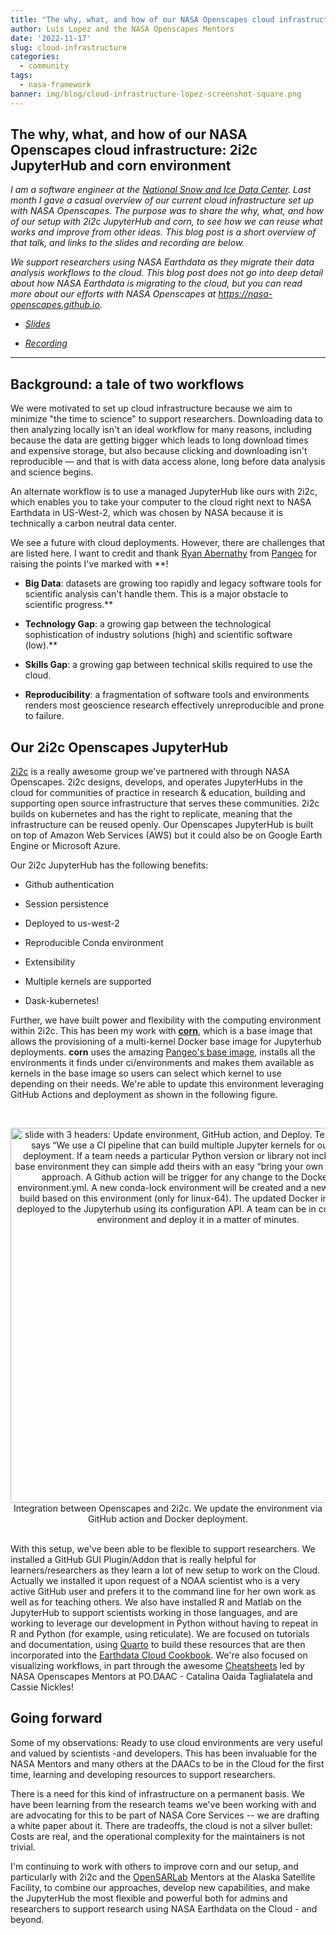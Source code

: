 ```yaml
---
title: "The why, what, and how of our NASA Openscapes cloud infrastructure: 2i2c JupyterHub and corn environment"
author: Luis Lopez and the NASA Openscapes Mentors
date: '2022-11-17'
slug: cloud-infrastructure
categories:
  - community
tags:
  - nasa-framework
banner: img/blog/cloud-infrastructure-lopez-screenshot-square.png
---
```


## The why, what, and how of our NASA Openscapes cloud infrastructure: 2i2c JupyterHub and corn environment

*I am a software engineer at the [National Snow and Ice Data Center](https://nsidc.org/home). Last month I gave a casual overview of our current cloud infrastructure set up with NASA Openscapes. The purpose was to share the why, what, and how of our setup with 2i2c JupyterHub and corn, to see how we can reuse what works and improve from other ideas. This blog post is a short overview of that talk, and links to the slides and recording are below.*

*We support researchers using NASA Earthdata as they migrate their data analysis workflows to the cloud. This blog post does not go into deep detail about how NASA Earthdata is migrating to the cloud, but you can read more about our efforts with NASA Openscapes at https://nasa-openscapes.github.io.*

- *[Slides](https://docs.google.com/presentation/d/100aazshfYJfIe5pjQ6w3hswjA9zuuhEd2sZ3P4LhxJc/edit?usp=sharing)*

- *[Recording](https://youtu.be/Payju0KDScg)*

---

## Background: a tale of two workflows

We were motivated to set up cloud infrastructure because we aim to minimize "the time to science" to support researchers. Downloading data to then analyzing locally isn't an ideal workflow for many reasons, including because the data are getting bigger which leads to long download times and expensive storage, but also because clicking and downloading isn't reproducible — and that is with data access alone, long before data analysis and science begins.

An alternate workflow is to use a managed JupyterHub like ours with 2i2c, which enables you to take your computer to the cloud right next to NASA Earthdata in US-West-2, which was chosen by NASA because it is technically a carbon neutral data center.

We see a future with cloud deployments. However, there are challenges that are listed here. I want to credit and thank [Ryan Abernathy](https://twitter.com/rabernat/) from [Pangeo](https://pangeo.io/) for raising the points I've marked with **!

-   **Big Data**: datasets are growing too rapidly and legacy software tools for scientific analysis can't handle them. This is a major obstacle to scientific progress.**

-   **Technology Gap**: a growing gap between the technological sophistication of industry solutions (high) and scientific software (low).**

-   **Skills Gap**: a growing gap between technical skills required to use the cloud.

-   **Reproducibility**: a fragmentation of software tools and environments renders most geoscience research effectively unreproducible and prone to failure.

## Our 2i2c Openscapes JupyterHub


[2i2c](http://2i2c.org/) is a really awesome group we've partnered with through NASA Openscapes. 2i2c designs, develops, and operates JupyterHubs in the cloud for communities of practice in research & education, building and supporting open source infrastructure that serves these communities. 2i2c builds on kubernetes and has the right to replicate, meaning that the infrastructure can be reused openly. Our Openscapes JupyterHub is built on top of Amazon Web Services (AWS) but it could also be on Google Earth Engine or Microsoft Azure.

Our 2i2c JupyterHub has the following benefits:

-   Github authentication

-   Session persistence

-   Deployed to us-west-2

-   Reproducible Conda environment

-   Extensibility

-   Multiple kernels are supported

-   Dask-kubernetes!


Further, we have built power and flexibility with the computing environment within 2i2c. This has been my work with [**corn**](https://github.com/nasa-openscapes/corn), which is a base image that allows the provisioning of a multi-kernel Docker base image for Jupyterhub deployments. **corn** uses the amazing [Pangeo's base image](https://github.com/pangeo-data/pangeo-docker-images), installs all the environments it finds under ci/environments and makes them available as kernels in the base image so users can select which kernel to use depending on their needs. We're able to update this environment leveraging GitHub Actions and deployment as shown in the following figure.

<br> <center><a><img src="/img/blog/cloud-infrastructure-lopez-screenshot.png" width="600px" alt="slide with 3 headers: Update environment, GitHub action, and Deploy. Text description says “We use a CI pipeline that can build multiple Jupyter kernels for our Pangeo deployment. If a team needs a particular Python version or library not included in our base environment they can simple add theirs with an easy “bring your own environment” approach. A Github action will be trigger for any change to the Dockerfile or environment.yml. A new conda-lock environment will be created and a new base image build based on this environment (only for linux-64). The updated Docker image can be deployed to the Jupyterhub using its configuration API. A team can be in control of their environment and deploy it in a matter of minutes."></a><figcaption>Integration between Openscapes and 2i2c. We update the environment via GitHub action and Docker deployment. </figcaption> </center> <br>

With this setup, we've been able to be flexible to support researchers. We installed a GitHub GUI Plugin/Addon that is really helpful for learners/researchers as they learn a lot of new setup to work on the Cloud. Actually we installed it upon request of a NOAA scientist who is a very active GitHub user and prefers it to the command line for her own work as well as for teaching others. We also have installed R and Matlab on the JupyterHub to support scientists working in those languages, and are working to leverage our development in Python without having to repeat in R and Python (for example, using reticulate). We are focused on tutorials and documentation, using [Quarto](https://quarto.org/) to build these resources that are then incorporated into the [Earthdata Cloud Cookbook](https://nasa-openscapes.github.io/earthdata-cloud-cookbook/). We're also focused on visualizing workflows, in part through the awesome [Cheatsheets](https://nasa-openscapes.github.io/earthdata-cloud-cookbook/cheatsheet) led by NASA Openscapes Mentors at PO.DAAC - Catalina Oaida Taglialatela and Cassie Nickles!

## Going forward

Some of my observations: Ready to use cloud environments are very useful and valued by scientists -and developers. This has been invaluable for the NASA Mentors and many others at the DAACs to be in the Cloud for the first time, learning and developing resources to support researchers. 

There is a need for this kind of infrastructure on a permanent basis. We have been learning from the research teams we've been working with and are advocating for this to be part of NASA Core Services -- we are drafting a white paper about it. There are tradeoffs, the cloud is not a silver bullet: Costs are real, and the operational complexity for the maintainers is not trivial.

I'm continuing to work with others to improve corn and our setup, and particularly with 2i2c and the [OpenSARLab](https://opensarlab-docs.asf.alaska.edu/) Mentors at the Alaska Satellite Facility, to combine our approaches, develop new capabilities, and make the JupyterHub the most flexible and powerful both for admins and researchers to support research using NASA Earthdata on the Cloud - and beyond.

<br>
